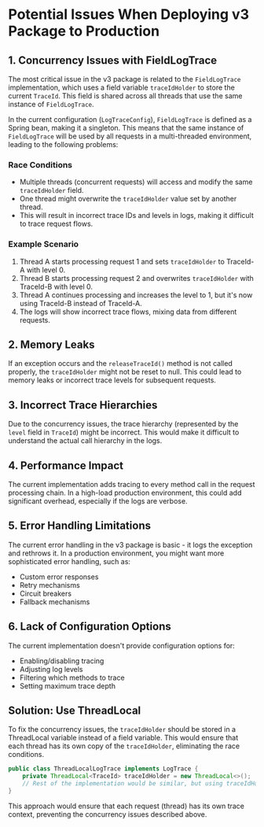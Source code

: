 # Potential Issues When Deploying v3 Package to Production

## 1. Concurrency Issues with FieldLogTrace

The most critical issue in the v3 package is related to the `FieldLogTrace` implementation, which uses a field variable `traceIdHolder` to store the current `TraceId`. This field is shared across all threads that use the same instance of `FieldLogTrace`.

In the current configuration (`LogTraceConfig`), `FieldLogTrace` is defined as a Spring bean, making it a singleton. This means that the same instance of `FieldLogTrace` will be used by all requests in a multi-threaded environment, leading to the following problems:

### Race Conditions
- Multiple threads (concurrent requests) will access and modify the same `traceIdHolder` field.
- One thread might overwrite the `traceIdHolder` value set by another thread.
- This will result in incorrect trace IDs and levels in logs, making it difficult to trace request flows.

### Example Scenario
1. Thread A starts processing request 1 and sets `traceIdHolder` to TraceId-A with level 0.
2. Thread B starts processing request 2 and overwrites `traceIdHolder` with TraceId-B with level 0.
3. Thread A continues processing and increases the level to 1, but it's now using TraceId-B instead of TraceId-A.
4. The logs will show incorrect trace flows, mixing data from different requests.

## 2. Memory Leaks

If an exception occurs and the `releaseTraceId()` method is not called properly, the `traceIdHolder` might not be reset to null. This could lead to memory leaks or incorrect trace levels for subsequent requests.

## 3. Incorrect Trace Hierarchies

Due to the concurrency issues, the trace hierarchy (represented by the `level` field in `TraceId`) might be incorrect. This would make it difficult to understand the actual call hierarchy in the logs.

## 4. Performance Impact

The current implementation adds tracing to every method call in the request processing chain. In a high-load production environment, this could add significant overhead, especially if the logs are verbose.

## 5. Error Handling Limitations

The current error handling in the v3 package is basic - it logs the exception and rethrows it. In a production environment, you might want more sophisticated error handling, such as:
- Custom error responses
- Retry mechanisms
- Circuit breakers
- Fallback mechanisms

## 6. Lack of Configuration Options

The current implementation doesn't provide configuration options for:
- Enabling/disabling tracing
- Adjusting log levels
- Filtering which methods to trace
- Setting maximum trace depth

## Solution: Use ThreadLocal

To fix the concurrency issues, the `traceIdHolder` should be stored in a ThreadLocal variable instead of a field variable. This would ensure that each thread has its own copy of the `traceIdHolder`, eliminating the race conditions.

```java
public class ThreadLocalLogTrace implements LogTrace {
    private ThreadLocal<TraceId> traceIdHolder = new ThreadLocal<>();
    // Rest of the implementation would be similar, but using traceIdHolder.get() and traceIdHolder.set()
}
```

This approach would ensure that each request (thread) has its own trace context, preventing the concurrency issues described above.